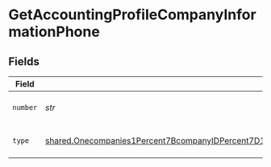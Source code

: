 # GetAccountingProfileCompanyInformationPhone


## Fields

| Field                                                                                                                                                                                                                                                                                                                                    | Type                                                                                                                                                                                                                                                                                                                                     | Required                                                                                                                                                                                                                                                                                                                                 | Description                                                                                                                                                                                                                                                                                                                              | Example                                                                                                                                                                                                                                                                                                                                  |
| ---------------------------------------------------------------------------------------------------------------------------------------------------------------------------------------------------------------------------------------------------------------------------------------------------------------------------------------- | ---------------------------------------------------------------------------------------------------------------------------------------------------------------------------------------------------------------------------------------------------------------------------------------------------------------------------------------- | ---------------------------------------------------------------------------------------------------------------------------------------------------------------------------------------------------------------------------------------------------------------------------------------------------------------------------------------- | ---------------------------------------------------------------------------------------------------------------------------------------------------------------------------------------------------------------------------------------------------------------------------------------------------------------------------------------- | ---------------------------------------------------------------------------------------------------------------------------------------------------------------------------------------------------------------------------------------------------------------------------------------------------------------------------------------- |
| `number`                                                                                                                                                                                                                                                                                                                                 | *str*                                                                                                                                                                                                                                                                                                                                    | :heavy_check_mark:                                                                                                                                                                                                                                                                                                                       | A phone number.                                                                                                                                                                                                                                                                                                                          | +44 25691 154789                                                                                                                                                                                                                                                                                                                         |
| `type`                                                                                                                                                                                                                                                                                                                                   | [shared.Onecompanies1Percent7BcompanyIDPercent7D1data1infoGetResponses200ContentApplication1jsonSchemaPropertiesPhoneNumbersItemsDefinitionsPhoneNumberType](../../models/shared/onecompanies1percent7bcompanyidpercent7d1data1infogetresponses200contentapplication1jsonschemapropertiesphonenumbersitemsdefinitionsphonenumbertype.md) | :heavy_check_mark:                                                                                                                                                                                                                                                                                                                       | The type of phone number                                                                                                                                                                                                                                                                                                                 |                                                                                                                                                                                                                                                                                                                                          |
